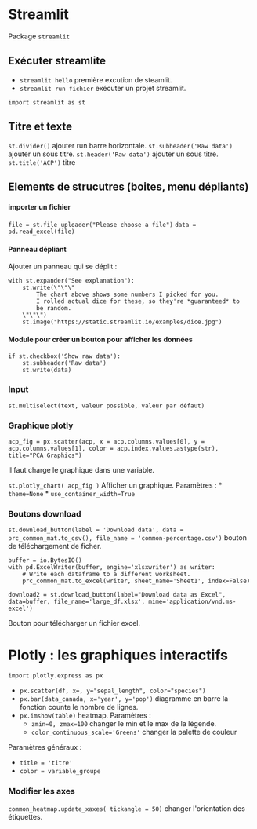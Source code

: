 # Streamlit

Package `streamlit`

## Exécuter streamlite

* `streamlit hello` première excution de steamlit.
* `streamlit run fichier` exécuter un projet streamlit.

`import streamlit as st`

## Titre et texte


`st.divider()` ajouter run barre horizontale.
`st.subheader('Raw data')` ajouter un sous titre.
`st.header('Raw data')` ajouter un sous titre.
`st.title('ACP')` titre 

## Elements de strucutres (boites, menu dépliants)

#### importer un fichier 

`file = st.file_uploader("Please choose a file")`
`data = pd.read_excel(file)`

#### Panneau dépliant

Ajouter un panneau qui se déplit :
```
with st.expander("See explanation"):
    st.write(\"\"\"
        The chart above shows some numbers I picked for you.
        I rolled actual dice for these, so they're *guaranteed* to
        be random.
    \"\"\")
    st.image("https://static.streamlit.io/examples/dice.jpg")
```

#### Module pour créer un bouton pour afficher les données 

```
if st.checkbox('Show raw data'):
    st.subheader('Raw data')
    st.write(data)
```

### Input 

`st.multiselect(text, valeur possible, valeur par défaut)`

### Graphique plotly

```
acp_fig = px.scatter(acp, x = acp.columns.values[0], y = acp.columns.values[1], color = acp.index.values.astype(str), title="PCA Graphics")
```
Il faut charge le graphique dans une variable.

`st.plotly_chart( acp_fig )` Afficher un graphique. Paramètres :
    * `theme=None` 
    * `use_container_width=True` 

### Boutons download

`st.download_button(label = 'Download data', data = prc_common_mat.to_csv(), file_name = 'common-percentage.csv')` bouton de téléchargement de ficher.

```
buffer = io.BytesIO()
with pd.ExcelWriter(buffer, engine='xlsxwriter') as writer:
    # Write each dataframe to a different worksheet.
    prc_common_mat.to_excel(writer, sheet_name='Sheet1', index=False)

download2 = st.download_button(label="Download data as Excel", data=buffer, file_name='large_df.xlsx', mime='application/vnd.ms-excel')
```
Bouton pour télécharger un fichier excel.

# Plotly : les graphiques interactifs

`import plotly.express as px`


* `px.scatter(df, x=, y="sepal_length", color="species")`
* `px.bar(data_canada, x='year', y='pop')` diagramme en barre la fonction counte le nombre de lignes.
* `px.imshow(table)` heatmap. Paramètres :
    * `zmin=0, zmax=100` changer le min et le max de la légende.
    * `color_continuous_scale='Greens'` changer la palette de couleur 

Paramètres généraux :

* `title = 'titre'`
* `color = variable_groupe`

### Modifier les axes 

`common_heatmap.update_xaxes( tickangle = 50)` changer l'orientation des étiquettes.

